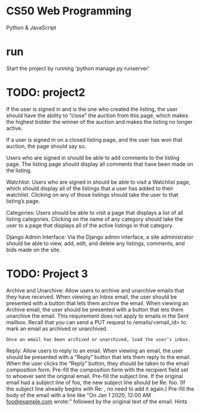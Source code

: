 # CS50 Web Programming
 Python & JavaScript

# run
Start the project by running 'python manage.py runserver'

# TODO: project2

If the user is signed in and is the one who created the listing, the user should have the ability to “close” the auction from this page, which makes the highest bidder the winner of the auction and makes the listing no longer active.

If a user is signed in on a closed listing page, and the user has won that auction, the page should say so.

Users who are signed in should be able to add comments to the listing page. The listing page should display all comments that have been made on the listing.

Watchlist: Users who are signed in should be able to visit a Watchlist page, which should display all of the listings that a user has added to their watchlist. Clicking on any of those listings should take the user to that listing’s page.

Categories: Users should be able to visit a page that displays a list of all listing categories. Clicking on the name of any category should take the user to a page that displays all of the active listings in that category.

Django Admin Interface: Via the Django admin interface, a site administrator should be able to view, add, edit, and delete any listings, comments, and bids made on the site.

# TODO: Project 3

Archive and Unarchive: Allow users to archive and unarchive emails that they have received.
    When viewing an Inbox email, the user should be presented with a button that lets them archive the email. When viewing an Archive email, the user should be presented with a button that lets them unarchive the email. This requirement does not apply to emails in the Sent mailbox.
    Recall that you can send a PUT request to /emails/<email_id> to mark an email as archived or unarchived.
    
    Once an email has been archived or unarchived, load the user’s inbox.
Reply: Allow users to reply to an email.
    When viewing an email, the user should be presented with a “Reply” button that lets them reply to the email.
    When the user clicks the “Reply” button, they should be taken to the email composition form.
    Pre-fill the composition form with the recipient field set to whoever sent the original email.
    Pre-fill the subject line. If the original email had a subject line of foo, the new subject line should be Re: foo. (If the subject line already begins with Re: , no need to add it again.)
    Pre-fill the body of the email with a line like "On Jan 1 2020, 12:00 AM foo@example.com wrote:" followed by the original text of the email.
    Hints